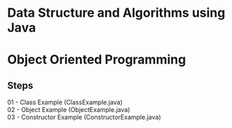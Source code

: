 # Data Structure and Algorithms using Java


# Object Oriented Programming

## Steps

01 - Class Example (ClassExample.java)  
02 - Object Example (ObjectExample.java)  
03 - Constructor Example (ConstructorExample.java)
